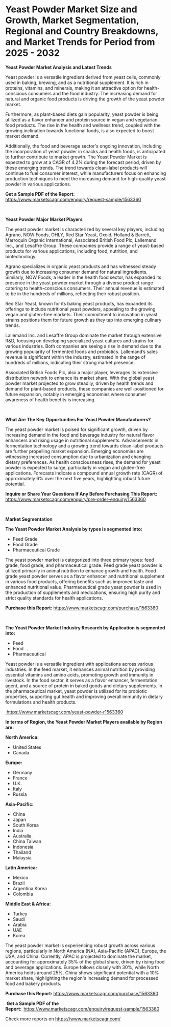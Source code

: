 <p><h1>Yeast Powder Market Size and Growth, Market Segmentation, Regional and Country Breakdowns, and Market Trends for Period from 2025 -  2032</h1></p><p><strong>Yeast Powder Market Analysis and Latest Trends</strong></p>
<p><p>Yeast powder is a versatile ingredient derived from yeast cells, commonly used in baking, brewing, and as a nutritional supplement. It is rich in proteins, vitamins, and minerals, making it an attractive option for health-conscious consumers and the food industry. The increasing demand for natural and organic food products is driving the growth of the yeast powder market. </p><p>Furthermore, as plant-based diets gain popularity, yeast powder is being utilized as a flavor enhancer and protein source in vegan and vegetarian food products. The rise in the health and wellness trend, coupled with the growing inclination towards functional foods, is also expected to boost market demand. </p><p>Additionally, the food and beverage sector's ongoing innovation, including the incorporation of yeast powder in snacks and health foods, is anticipated to further contribute to market growth. The Yeast Powder Market is expected to grow at a CAGR of 4.2% during the forecast period, driven by these emerging trends. The trend towards clean-label products will continue to fuel consumer interest, while manufacturers focus on enhancing production techniques to meet the increasing demand for high-quality yeast powder in various applications.</p></p>
<p><strong>Get a Sample PDF of the Report:&nbsp;</strong> <a href="https://www.marketscagr.com/enquiry/request-sample/1563360?utm_campaign=3529&utm_medium=2&utm_source=Github&utm_content=ia&utm_term=07042025&utm_id=yeast-powder">https://www.marketscagr.com/enquiry/request-sample/1563360</a></p>
<p>&nbsp;</p>
<p><strong>Yeast Powder Major Market Players</strong></p>
<p><p>The yeast powder market is characterized by several key players, including Agrano, NOW Foods, OHLY, Red Star Yeast, Oxoid, Holland & Barrett, Marroquin Organic International, Associated British Food Plc, Lallemand Inc., and Lesaffre Group. These companies provide a range of yeast-based products for various applications, including food, nutrition, and biotechnology.</p><p>Agrano specializes in organic yeast products and has witnessed steady growth due to increasing consumer demand for natural ingredients. Similarly, NOW Foods, a leader in the health food sector, has expanded its presence in the yeast powder market through a diverse product range catering to health-conscious consumers. Their annual revenue is estimated to be in the hundreds of millions, reflecting their robust position.</p><p>Red Star Yeast, known for its baking yeast products, has expanded its offerings to include nutritional yeast powders, appealing to the growing vegan and gluten-free markets. Their commitment to innovation in yeast strains positions them for future growth as they tap into emerging culinary trends.</p><p>Lallemand Inc. and Lesaffre Group dominate the market through extensive R&D, focusing on developing specialized yeast cultures and strains for various industries. Both companies are seeing a rise in demand due to the growing popularity of fermented foods and probiotics. Lallemand’s sales revenue is significant within the industry, estimated in the range of hundreds of millions, indicating their strong market presence.</p><p>Associated British Foods Plc, also a major player, leverages its extensive distribution network to enhance its market share. With the global yeast powder market projected to grow steadily, driven by health trends and demand for plant-based products, these companies are well-positioned for future expansion, notably in emerging economies where consumer awareness of health benefits is increasing.</p></p>
<p>&nbsp;</p>
<p><strong>What Are The Key Opportunities For Yeast Powder Manufacturers?</strong></p>
<p><p>The yeast powder market is poised for significant growth, driven by increasing demand in the food and beverage industry for natural flavor enhancers and rising usage in nutritional supplements. Advancements in fermentation technology and a growing trend towards clean-label products are further propelling market expansion. Emerging economies are witnessing increased consumption due to urbanization and changing dietary preferences. As health consciousness rises, the demand for yeast powder is expected to surge, particularly in vegan and gluten-free applications. Forecasts indicate a compound annual growth rate (CAGR) of approximately 6% over the next five years, highlighting robust future potential.</p></p>
<p><strong>Inquire or Share Your Questions If Any Before Purchasing This Report:</strong> <a href="https://www.marketscagr.com/enquiry/pre-order-enquiry/1563360?utm_campaign=3529&utm_medium=2&utm_source=Github&utm_content=ia&utm_term=07042025&utm_id=yeast-powder">https://www.marketscagr.com/enquiry/pre-order-enquiry/1563360</a></p>
<p>&nbsp;</p>
<p><strong>Market Segmentation</strong></p>
<p><strong>The Yeast Powder Market Analysis by types is segmented into:</strong></p>
<p><ul><li>Feed Grade</li><li>Food Grade</li><li>Pharmaceutical Grade</li></ul></p>
<p><p>The yeast powder market is categorized into three primary types: feed grade, food grade, and pharmaceutical grade. Feed grade yeast powder is utilized primarily in animal nutrition to enhance growth and health. Food grade yeast powder serves as a flavor enhancer and nutritional supplement in various food products, offering benefits such as improved taste and enhanced nutritional value. Pharmaceutical grade yeast powder is used in the production of supplements and medications, ensuring high purity and strict quality standards for health applications.</p></p>
<p><strong>Purchase this Report:&nbsp;</strong><a href="https://www.marketscagr.com/purchase/1563360?utm_campaign=3529&utm_medium=2&utm_source=Github&utm_content=ia&utm_term=07042025&utm_id=yeast-powder">https://www.marketscagr.com/purchase/1563360</a></p>
<p>&nbsp;</p>
<p><strong>The Yeast Powder Market Industry Research by Application is segmented into:</strong></p>
<p><ul><li>Feed</li><li>Food</li><li>Pharmaceutical</li></ul></p>
<p><p>Yeast powder is a versatile ingredient with applications across various industries. In the feed market, it enhances animal nutrition by providing essential vitamins and amino acids, promoting growth and immunity in livestock. In the food sector, it serves as a flavor enhancer, fermentation agent, and a source of protein in baked goods and dietary supplements. In the pharmaceutical market, yeast powder is utilized for its probiotic properties, supporting gut health and improving overall immunity in dietary formulations and health products.</p></p>
<p><a href="https://www.marketscagr.com/yeast-powder-r1563360?utm_campaign=3529&utm_medium=2&utm_source=Github&utm_content=ia&utm_term=07042025&utm_id=yeast-powder">&nbsp;https://www.marketscagr.com/yeast-powder-r1563360</a></p>
<p><strong>In terms of Region, the Yeast Powder Market Players available by Region are:</strong></p>
<p>
    <p> <strong> North America: </strong>
        <ul>
            <li>United States</li>
            <li>Canada</li>
        </ul>
        </p> 
    <p> <strong> Europe: </strong>
        <ul>
            <li>Germany</li>
            <li>France</li>
            <li>U.K.</li>
            <li>Italy</li>
            <li>Russia</li>
        </ul>
        </p> 
    <p> <strong> Asia-Pacific: </strong>
        <ul>
            <li>China</li>
            <li>Japan</li>
            <li>South Korea</li>
            <li>India</li>
            <li>Australia</li>
            <li>China Taiwan</li>
            <li>Indonesia</li>
            <li>Thailand</li>
            <li>Malaysia</li>
        </ul>
        </p> 
    <p> <strong> Latin America: </strong>
        <ul>
            <li>Mexico</li>
            <li>Brazil</li>
            <li>Argentina Korea</li>
            <li>Colombia</li>
        </ul>
        </p> 
    <p> <strong> Middle East & Africa: </strong>
        <ul>
            <li>Turkey</li>
            <li>Saudi</li>
            <li>Arabia</li>
            <li>UAE</li>
            <li>Korea</li>
        </ul>
    </p>
    </p>
<p><p>The yeast powder market is experiencing robust growth across various regions, particularly in North America (NA), Asia-Pacific (APAC), Europe, the USA, and China. Currently, APAC is projected to dominate the market, accounting for approximately 35% of the global share, driven by rising food and beverage applications. Europe follows closely with 30%, while North America holds around 25%. China shows significant potential with a 10% market share, highlighting the region's increasing demand for processed food and bakery products.</p></p>
<p><strong>Purchase this Report: </strong><a href="https://www.marketscagr.com/purchase/1563360?utm_campaign=3529&utm_medium=2&utm_source=Github&utm_content=ia&utm_term=07042025&utm_id=yeast-powder">https://www.marketscagr.com/purchase/1563360</a></p>
<p>&nbsp;<strong>Get a Sample PDF of the Report:&nbsp;&nbsp;</strong><a href="https://www.marketscagr.com/enquiry/request-sample/1563360?utm_campaign=3529&utm_medium=2&utm_source=Github&utm_content=ia&utm_term=07042025&utm_id=yeast-powder">https://www.marketscagr.com/enquiry/request-sample/1563360</a></p>
<p><strong></strong></p>
<p>Check more reports on <a href="https://www.marketscagr.com/?utm_campaign=3529&utm_medium=2&utm_source=Github&utm_content=ia&utm_term=07042025&utm_id=yeast-powder">https://www.marketscagr.com/</a></p>